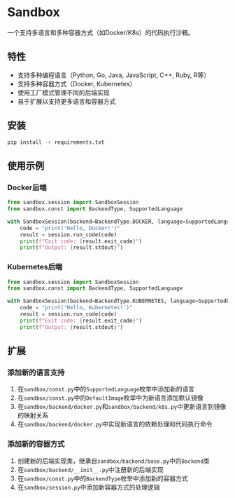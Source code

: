 # Sandbox

一个支持多语言和多种容器方式（如Docker/K8s）的代码执行沙箱。

## 特性

- 支持多种编程语言（Python, Go, Java, JavaScript, C++, Ruby, R等）
- 支持多种容器方式（Docker, Kubernetes）
- 使用工厂模式管理不同的后端实现
- 易于扩展以支持更多语言和容器方式

## 安装

```bash
pip install -r requirements.txt
```

## 使用示例

### Docker后端

```python
from sandbox.session import SandboxSession
from sandbox.const import BackendType, SupportedLanguage

with SandboxSession(backend=BackendType.DOCKER, language=SupportedLanguage.PYTHON) as session:
    code = "print('Hello, Docker!')"
    result = session.run_code(code)
    print(f"Exit code: {result.exit_code}")
    print(f"Output: {result.stdout}")
```

### Kubernetes后端

```python
from sandbox.session import SandboxSession
from sandbox.const import BackendType, SupportedLanguage

with SandboxSession(backend=BackendType.KUBERNETES, language=SupportedLanguage.PYTHON) as session:
    code = "print('Hello, Kubernetes!')"
    result = session.run_code(code)
    print(f"Exit code: {result.exit_code}")
    print(f"Output: {result.stdout}")
```

## 扩展

### 添加新的语言支持

1. 在`sandbox/const.py`中的`SupportedLanguage`枚举中添加新的语言
2. 在`sandbox/const.py`中的`DefaultImage`枚举中为新语言添加默认镜像
3. 在`sandbox/backend/docker.py`和`sandbox/backend/k8s.py`中更新语言到镜像的映射关系
4. 在`sandbox/backend/docker.py`中实现新语言的依赖处理和代码执行命令

### 添加新的容器方式

1. 创建新的后端实现类，继承自`sandbox/backend/base.py`中的`Backend`类
2. 在`sandbox/backend/__init__.py`中注册新的后端实现
3. 在`sandbox/const.py`中的`BackendType`枚举中添加新的容器方式
4. 在`sandbox/session.py`中添加新容器方式的处理逻辑